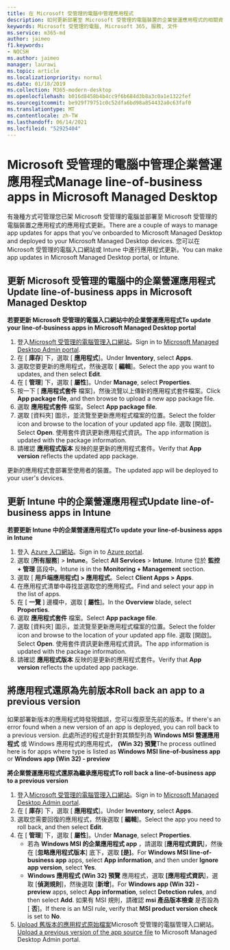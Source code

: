 ```yaml
---
title: 在 Microsoft 受管理的電腦中管理應用程式
description: 如何更新部署至 Microsoft 受管理的電腦裝置的企業營運應用程式的相關資訊
keywords: Microsoft 受管理的電腦, Microsoft 365, 服務, 文件
ms.service: m365-md
author: jaimeo
f1.keywords:
- NOCSH
ms.author: jaimeo
manager: laurawi
ms.topic: article
ms.localizationpriority: normal
ms.date: 01/18/2019
ms.collection: M365-modern-desktop
ms.openlocfilehash: b016d8458b4b4cc9f6b684d3b8a3c0a1e1322fef
ms.sourcegitcommit: be929f79751c0c52dfa6bd98a854432a0c63faf0
ms.translationtype: MT
ms.contentlocale: zh-TW
ms.lasthandoff: 06/14/2021
ms.locfileid: "52925404"
---
```

# <a name="manage-line-of-business-apps-in-microsoft-managed-desktop"></a><span data-ttu-id="67892-104">Microsoft 受管理的電腦中管理企業營運應用程式</span><span class="sxs-lookup"><span data-stu-id="67892-104">Manage line-of-business apps in Microsoft Managed Desktop</span></span>

<!--Application management -->

<span data-ttu-id="67892-105">有幾種方式可管理您已架 Microsoft 受管理的電腦並部署至 Microsoft 受管理的電腦裝置之應用程式的應用程式更新。</span><span class="sxs-lookup"><span data-stu-id="67892-105">There are a couple of ways to manage app updates for apps that you've onboarded to Microsoft Managed Desktop and deployed to your Microsoft Managed Desktop devices.</span></span> <span data-ttu-id="67892-106">您可以在 Microsoft 受管理的電腦入口網站或 Intune 中進行應用程式更新。</span><span class="sxs-lookup"><span data-stu-id="67892-106">You can make app updates in Microsoft Managed Desktop portal, or Intune.</span></span> 

<span id="update-app-mmd" />

## <a name="update-line-of-business-apps-in-microsoft-managed-desktop"></a><span data-ttu-id="67892-107">更新 Microsoft 受管理的電腦中的企業營運應用程式</span><span class="sxs-lookup"><span data-stu-id="67892-107">Update line-of-business apps in Microsoft Managed Desktop</span></span>

<span data-ttu-id="67892-108">**若要更新 Microsoft 受管理的電腦入口網站中的企業營運應用程式**</span><span class="sxs-lookup"><span data-stu-id="67892-108">**To update your line-of-business apps in Microsoft Managed Desktop portal**</span></span>
1. <span data-ttu-id="67892-109">登入[Microsoft 受管理的電腦管理入口網站](https://aka.ms/mmdportal)。</span><span class="sxs-lookup"><span data-stu-id="67892-109">Sign in to [Microsoft Managed Desktop Admin portal](https://aka.ms/mmdportal).</span></span>
2. <span data-ttu-id="67892-110">在 [ **庫存**] 下，選取 [ **應用程式**]。</span><span class="sxs-lookup"><span data-stu-id="67892-110">Under **Inventory**, select **Apps**.</span></span>  
3. <span data-ttu-id="67892-111">選取您要更新的應用程式，然後選取 [ **編輯**]。</span><span class="sxs-lookup"><span data-stu-id="67892-111">Select the app you want to updates, and then select **Edit**.</span></span>
4. <span data-ttu-id="67892-112">在 [ **管理**] 下，選取 [ **屬性**]。</span><span class="sxs-lookup"><span data-stu-id="67892-112">Under **Manage**, select **Properties**.</span></span> 
5. <span data-ttu-id="67892-113">按一下 [ **應用程式套件** 檔案]，然後流覽以上傳新的應用程式套件檔案。</span><span class="sxs-lookup"><span data-stu-id="67892-113">Click **App package file**, and then browse to upload a new app package file.</span></span>
6. <span data-ttu-id="67892-114">選取 **應用程式套件** 檔案。</span><span class="sxs-lookup"><span data-stu-id="67892-114">Select **App package file**.</span></span>
7. <span data-ttu-id="67892-115">選取 [資料夾] 圖示，並流覽至更新應用程式檔案的位置。</span><span class="sxs-lookup"><span data-stu-id="67892-115">Select the folder icon and browse to the location of your updated app file.</span></span> <span data-ttu-id="67892-116">選取 [開啟]。</span><span class="sxs-lookup"><span data-stu-id="67892-116">Select **Open**.</span></span> <span data-ttu-id="67892-117">使用套件資訊更新應用程式資訊。</span><span class="sxs-lookup"><span data-stu-id="67892-117">The app information is updated with the package information.</span></span>
8. <span data-ttu-id="67892-118">請確認 **應用程式版本** 反映的是更新的應用程式套件。</span><span class="sxs-lookup"><span data-stu-id="67892-118">Verify that **App version** reflects the updated app package.</span></span> 

<span data-ttu-id="67892-119">更新的應用程式會部署至使用者的裝置。</span><span class="sxs-lookup"><span data-stu-id="67892-119">The updated app will be deployed to your user's devices.</span></span>

<span id="update-app-intune" />

## <a name="update-line-of-business-apps-in-intune"></a><span data-ttu-id="67892-120">更新 Intune 中的企業營運應用程式</span><span class="sxs-lookup"><span data-stu-id="67892-120">Update line-of-business apps in Intune</span></span>

<span data-ttu-id="67892-121">**若要更新 Intune 中的企業營運應用程式**</span><span class="sxs-lookup"><span data-stu-id="67892-121">**To update your line-of-business apps in Intune**</span></span>
1. <span data-ttu-id="67892-122">登入 [Azure 入口網站](https://portal.azure.com)。</span><span class="sxs-lookup"><span data-stu-id="67892-122">Sign in to [Azure portal](https://portal.azure.com).</span></span>
2. <span data-ttu-id="67892-123">選取 [**所有服務**]  >  **Intune**。</span><span class="sxs-lookup"><span data-stu-id="67892-123">Select **All Services** > **Intune**.</span></span> <span data-ttu-id="67892-124">Intune 位於 **監控 + 管理** 區段中。</span><span class="sxs-lookup"><span data-stu-id="67892-124">Intune is in the **Monitoring + Management** section.</span></span>
3. <span data-ttu-id="67892-125">選取 [ **用戶端應用程式] > 應用程式**。</span><span class="sxs-lookup"><span data-stu-id="67892-125">Select **Client Apps > Apps**.</span></span>
4. <span data-ttu-id="67892-126">在應用程式清單中尋找並選取您的應用程式。</span><span class="sxs-lookup"><span data-stu-id="67892-126">Find and select your app in the list of apps.</span></span>
5. <span data-ttu-id="67892-127">在 [ **一覽** ] 邊欄中，選取 [ **屬性**]。</span><span class="sxs-lookup"><span data-stu-id="67892-127">In the **Overview** blade, select **Properties**.</span></span>
6. <span data-ttu-id="67892-128">選取 **應用程式套件** 檔案。</span><span class="sxs-lookup"><span data-stu-id="67892-128">Select **App package file**.</span></span>
7. <span data-ttu-id="67892-129">選取 [資料夾] 圖示，並流覽至更新應用程式檔案的位置。</span><span class="sxs-lookup"><span data-stu-id="67892-129">Select the folder icon and browse to the location of your updated app file.</span></span> <span data-ttu-id="67892-130">選取 [開啟]。</span><span class="sxs-lookup"><span data-stu-id="67892-130">Select **Open**.</span></span> <span data-ttu-id="67892-131">使用套件資訊更新應用程式資訊。</span><span class="sxs-lookup"><span data-stu-id="67892-131">The app information is updated with the package information.</span></span>
8. <span data-ttu-id="67892-132">請確認 **應用程式版本** 反映的是更新的應用程式套件。</span><span class="sxs-lookup"><span data-stu-id="67892-132">Verify that **App version** reflects the updated app package.</span></span>

<span id="roll-back-app-mmd" />

## <a name="roll-back-an-app-to-a-previous-version"></a><span data-ttu-id="67892-133">將應用程式還原為先前版本</span><span class="sxs-lookup"><span data-stu-id="67892-133">Roll back an app to a previous version</span></span>

<span data-ttu-id="67892-134">如果部署新版本的應用程式時發現錯誤，您可以復原至先前的版本。</span><span class="sxs-lookup"><span data-stu-id="67892-134">If there's an error found when a new version of an app is deployed, you can roll back to a previous version.</span></span> <span data-ttu-id="67892-135">此處所述的程式是針對其類型列為 **Windows MSI 營運應用程式** 或 Windows 應用程式的應用程式， **(Win 32) 預覽**</span><span class="sxs-lookup"><span data-stu-id="67892-135">The process outlined here is for apps where type is listed as **Windows MSI line-of-business app** or **Windows app (Win 32) - preview**</span></span>

<span data-ttu-id="67892-136">**將企業營運應用程式還原為繼承應用程式**</span><span class="sxs-lookup"><span data-stu-id="67892-136">**To roll back a line-of-business app to a previous version**</span></span>

1. <span data-ttu-id="67892-137">登入[Microsoft 受管理的電腦管理入口網站](https://aka.ms/mmdportal)。</span><span class="sxs-lookup"><span data-stu-id="67892-137">Sign in to [Microsoft Managed Desktop Admin portal](https://aka.ms/mmdportal).</span></span>
2. <span data-ttu-id="67892-138">在 [ **庫存**] 下，選取 [ **應用程式**]。</span><span class="sxs-lookup"><span data-stu-id="67892-138">Under **Inventory**, select **Apps**.</span></span>  
3. <span data-ttu-id="67892-139">選取您需要回復的應用程式，然後選取 [ **編輯**]。</span><span class="sxs-lookup"><span data-stu-id="67892-139">Select the app you need to roll back, and then select **Edit**.</span></span>
4. <span data-ttu-id="67892-140">在 [ **管理**] 下，選取 [ **屬性**]。</span><span class="sxs-lookup"><span data-stu-id="67892-140">Under **Manage**, select **Properties**.</span></span> 
    - <span data-ttu-id="67892-141">若為 **Windows MSI 的企業應用程式 app** ，請選取 [**應用程式資訊**]，然後在 [**忽略應用程式版本**] 底下，選取 **[是]**。</span><span class="sxs-lookup"><span data-stu-id="67892-141">For **Windows MSI line-of-business app** apps, select **App information**, and then under **Ignore app version**, select **Yes**.</span></span>
    - <span data-ttu-id="67892-142">**Windows 應用程式 (Win 32) 預覽** 應用程式，選取 **[應用程式資訊**]，選取 [**偵測規則**]，然後選取 [**新增**]。</span><span class="sxs-lookup"><span data-stu-id="67892-142">For **Windows app (Win 32) - preview** apps, select **App information**, select **Detection rules**, and then select **Add**.</span></span> 
    <span data-ttu-id="67892-143">如果有 MSI 規則，請確認 **msi 產品版本檢查** 是否設為 [ **否**]。</span><span class="sxs-lookup"><span data-stu-id="67892-143">If there is an MSI rule, verify that **MSI product version check** is set to **No**.</span></span>
5. <span data-ttu-id="67892-144">[Upload 舊版本的應用程式原始檔案](../get-started/deploy-apps.md)Microsoft 受管理的電腦管理入口網站。</span><span class="sxs-lookup"><span data-stu-id="67892-144">[Upload a previous version of the app source file](../get-started/deploy-apps.md) to Microsoft Managed Desktop Admin portal.</span></span>  

